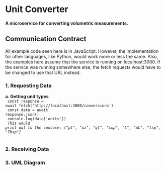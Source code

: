 # Unit Converter
**A microservice for converting volumetric measurements.**

## Communication Contract
All example code seen here is in JavaScript. However, the implementation for other languages, like Python, would work more or less the same.
Also, the examples here assume that the service is running on localhost:3000. If the service was running somewhere else, the fetch requests
would have to be changed to use that URL instead.

### 1. Requesting Data
**a. Getting unit types**<br/>
<code>
const response = await fetch('http://localhost:3000/conversions')<br/>
const data = await response.json()<br/>
console.log(data['units'])<br/>
*This would print out to the console: ["pt", "oz", "qt", "cup", "L", "mL", "tsp", "Tbsp"]*<br/>
</code>

### 2. Receiving Data


### 3. UML Diagram